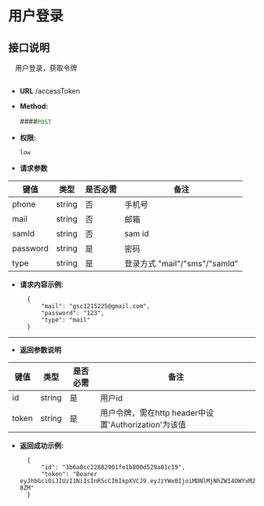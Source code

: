 # 用户登录

## 接口说明

　用户登录，获取令牌

## 


* **URL**
        /accessToken

* **Method:**
  
  ####<font color=green>`POST`</font>

* **权限:**

  `low`

*  **请求参数**

**键值** | **类型** | **是否必需** | **备注**
---------|----------|--------------|---------
phone|string|否|手机号
mail|string|否|邮箱
samId|string|否|sam id
password|string|是|密码
type|string|是|登录方式 "mail"/"sms"/"samId"

* **请求内容示例:**


        { 
            "mail": "gsc1215225@gmail.com",
            "password": "123",
            "type": "mail"
        } 
--- 
*  **返回参数说明**

**键值** | **类型** | **是否必需** | **备注**
---------|----------|--------------|---------
id    |string |是 |用户id
token |string|是|用户令牌，需在http header中设置'Authorization'为该值



* **返回成功示例:**


        {
            "id": "3b6a8cc22882901fe1b800d529a81c19",
            "token": "Bearer eyJhbGciOiJIUzI1NiIsInR5cCI6IkpXVCJ9.eyJzYWx0IjoiMDNlMjNhZWI4OWYxM2ZmNDMyM2U2NDFhNTU5ZGI0MTQiLCJ1c2VySWQiOjN9.CiVRWF0iGkSmgldumojFjuR3k73HH8YOnzwxPo2-8ZM"
        } 


